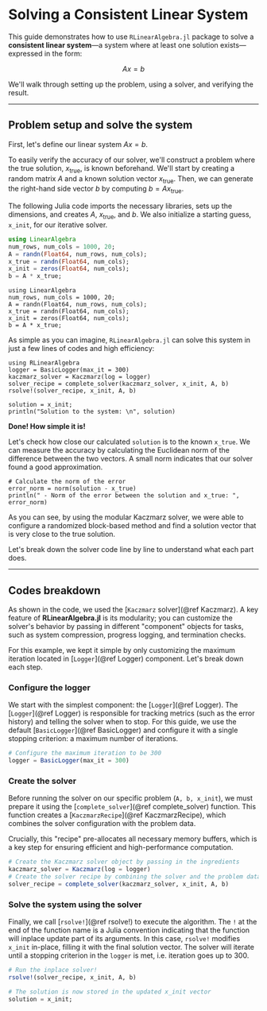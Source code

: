 # Solving a Consistent Linear System

This guide demonstrates how to use `RLinearAlgebra.jl` package to solve a 
**consistent linear system**—a system where at least one solution 
exists—expressed in the form:

$$Ax = b$$

We'll walk through setting up the problem, using a solver, and verifying the result.

---
## Problem setup and solve the system

First, let's define our linear system $Ax = b$.

To easily verify the accuracy of our solver, we'll construct a problem where the true 
solution, $x_{\text{true}}$, is known beforehand. We'll start by creating a random 
matrix $A$ and a known solution vector $x_{\text{true}}$. Then, we can generate the 
right-hand side vector $b$ by computing $b = Ax_{\text{true}}$.

The following Julia code imports the necessary libraries, sets up the dimensions, and 
creates $A$, $x_{\text{true}}$, and $b$. We also initialize a starting guess, `x_init`, 
for our iterative solver.

```julia
using LinearAlgebra
num_rows, num_cols = 1000, 20;
A = randn(Float64, num_rows, num_cols);
x_true = randn(Float64, num_cols);
x_init = zeros(Float64, num_cols);
b = A * x_true;
```

```@setup ConsistentExample
using LinearAlgebra
num_rows, num_cols = 1000, 20;
A = randn(Float64, num_rows, num_cols);
x_true = randn(Float64, num_cols);
x_init = zeros(Float64, num_cols);
b = A * x_true;
```

As simple as you can imagine, `RLinearAlgebra.jl` can solve this system in just a 
few lines of codes and high efficiency:

```@example ConsistentExample
using RLinearAlgebra
logger = BasicLogger(max_it = 300)
kaczmarz_solver = Kaczmarz(log = logger)
solver_recipe = complete_solver(kaczmarz_solver, x_init, A, b)
rsolve!(solver_recipe, x_init, A, b)

solution = x_init;
println("Solution to the system: \n", solution)
```
**Done! How simple it is!**


Let's check how close our calculated `solution` is to the known `x_true`. 
We can measure the accuracy by calculating the Euclidean norm of the difference 
between the two vectors. A small norm indicates that our solver found a good approximation.

```@example ConsistentExample
# Calculate the norm of the error
error_norm = norm(solution - x_true)
println(" - Norm of the error between the solution and x_true: ", error_norm)
```
As you can see, by using the modular Kaczmarz solver, we were able to configure a 
randomized block-based method and find a solution vector that is very close to 
the true solution. 


Let's break down the solver code line by line to understand what each part does.

---
## Codes breakdown

As shown in the code, we used the [`Kaczmarz` solver](@ref Kaczmarz). A key feature of 
**RLinearAlgebra.jl** is its modularity; you can customize the solver's behavior by passing
in different "component" objects for tasks, such as system compression, progress logging, 
and termination checks.

For this example, we kept it simple by only customizing the maximum iteration located 
in [`Logger`](@ref Logger) component. Let's break down each step.


### Configure the logger

We start with the simplest component: the [`Logger`](@ref Logger). The 
[`Logger`](@ref Logger) is 
responsible for tracking metrics (such as the error history) and telling the solver 
when to stop. For this guide, we use the default [`BasicLogger`](@ref BasicLogger) 
and configure 
it with a single stopping criterion: a maximum number of iterations.

```julia
# Configure the maximum iteration to be 300
logger = BasicLogger(max_it = 300)
```

### Create the solver

Before running the solver on our specific problem (`A, b, x_init`), we must prepare it 
using the  [`complete_solver`](@ref complete_solver) function. This function creates 
a [`KaczmarzRecipe`](@ref KaczmarzRecipe), which combines the solver 
configuration with the problem data.

Crucially, this "recipe" pre-allocates all necessary memory buffers, which is a 
key step for ensuring efficient and high-performance computation.

```julia
# Create the Kaczmarz solver object by passing in the ingredients
kaczmarz_solver = Kaczmarz(log = logger)
# Create the solver recipe by combining the solver and the problem data
solver_recipe = complete_solver(kaczmarz_solver, x_init, A, b)
```

### Solve the system using the solver

Finally, we call [`rsolve!`](@ref rsolve!) to execute the algorithm. The `!` at the end 
of the function name is a Julia convention indicating that the function will inplace 
update part of its arguments. In this case, `rsolve!` modifies `x_init` in-place, 
filling it with the final solution vector. The solver will iterate until a stopping 
criterion in the `logger` is met, i.e. iteration goes up to $300$.

```julia
# Run the inplace solver!
rsolve!(solver_recipe, x_init, A, b)

# The solution is now stored in the updated x_init vector
solution = x_init;
```











